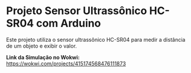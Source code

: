 # Projeto Sensor Ultrassônico HC-SR04 com Arduino

Este projeto utiliza o sensor ultrassônico HC-SR04 para medir a distância de um objeto e exibir o valor.

**Link da Simulação no Wokwi:** https://wokwi.com/projects/415174568476111873